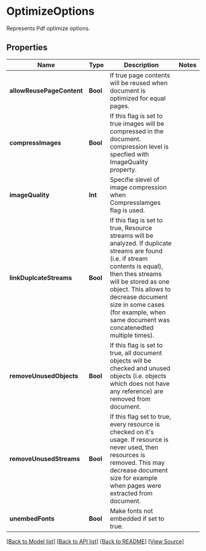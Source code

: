 # OptimizeOptions
Represents Pdf optimize options.

## Properties
Name | Type | Description | Notes
------------ | ------------- | ------------- | -------------
**allowReusePageContent** | **Bool** | If true page contents will be reused when document is optimized for equal pages. | 
**compressImages** | **Bool** | If this flag is set to true images will be compressed in the document. compression level is specfied with ImageQuality property. | 
**imageQuality** | **Int** | Specifie slevel of image compression when CompressIamges flag is used. | 
**linkDuplcateStreams** | **Bool** | If this flag is set to true, Resource streams will be analyzed. If duplicate streams are found (i.e. if stream contents is equal), then thes streams will be stored as one object. This allows to decrease document size in some cases (for example, when same document was concatenedted multiple times). | 
**removeUnusedObjects** | **Bool** | If this flag is set to true, all document objects will be checked and unused objects (i.e. objects which does not have any reference) are removed from document. | 
**removeUnusedStreams** | **Bool** | If this flag set to true, every resource is checked on it's usage. If resource is never used, then resources is removed. This may decrease document size for example when pages were extracted from document.  | 
**unembedFonts** | **Bool** | Make fonts not embedded if set to true.  | 

[[Back to Model list]](../README.md#documentation-for-models) [[Back to API list]](../README.md#documentation-for-api-endpoints) [[Back to README]](../README.md) [[View Source]](../AsposePdfCloud/Models/OptimizeOptions.swift)

